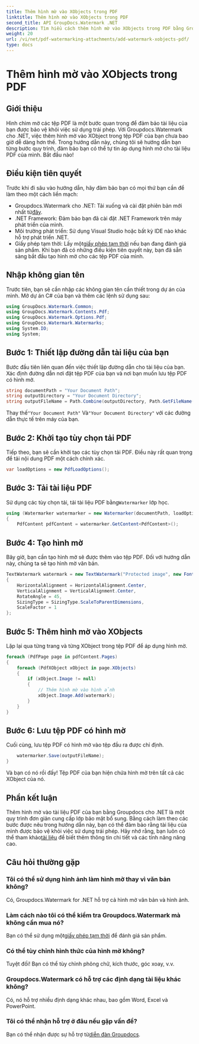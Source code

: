 ```yaml
---
title: Thêm hình mờ vào XObjects trong PDF
linktitle: Thêm hình mờ vào XObjects trong PDF
second_title: API GroupDocs.Watermark .NET
description: Tìm hiểu cách thêm hình mờ vào XObjects trong PDF bằng Groupdocs.Watermark cho .NET. Hãy làm theo hướng dẫn từng bước của chúng tôi để dễ dàng thực hiện.
weight: 20
url: /vi/net/pdf-watermarking-attachments/add-watermark-xobjects-pdf/
type: docs
---
```

# Thêm hình mờ vào XObjects trong PDF

## Giới thiệu
Hình chìm mờ các tệp PDF là một bước quan trọng để đảm bảo tài liệu của bạn được bảo vệ khỏi việc sử dụng trái phép. Với Groupdocs.Watermark cho .NET, việc thêm hình mờ vào XObject trong tệp PDF của bạn chưa bao giờ dễ dàng hơn thế. Trong hướng dẫn này, chúng tôi sẽ hướng dẫn bạn từng bước quy trình, đảm bảo bạn có thể tự tin áp dụng hình mờ cho tài liệu PDF của mình. Bắt đầu nào!
## Điều kiện tiên quyết
Trước khi đi sâu vào hướng dẫn, hãy đảm bảo bạn có mọi thứ bạn cần để làm theo một cách liền mạch:
-  Groupdocs.Watermark cho .NET: Tải xuống và cài đặt phiên bản mới nhất từ[đây](https://releases.groupdocs.com/Watermark/net/).
- .NET Framework: Đảm bảo bạn đã cài đặt .NET Framework trên máy phát triển của mình.
- Môi trường phát triển: Sử dụng Visual Studio hoặc bất kỳ IDE nào khác hỗ trợ phát triển .NET.
-  Giấy phép tạm thời: Lấy một[giấy phép tạm thời](https://purchase.groupdocs.com/temporary-license/) nếu bạn đang đánh giá sản phẩm.
Khi bạn đã có những điều kiện tiên quyết này, bạn đã sẵn sàng bắt đầu tạo hình mờ cho các tệp PDF của mình.
## Nhập không gian tên
Trước tiên, bạn sẽ cần nhập các không gian tên cần thiết trong dự án của mình. Mở dự án C# của bạn và thêm các lệnh sử dụng sau:
```csharp
using GroupDocs.Watermark.Common;
using GroupDocs.Watermark.Contents.Pdf;
using GroupDocs.Watermark.Options.Pdf;
using GroupDocs.Watermark.Watermarks;
using System.IO;
using System;
```
## Bước 1: Thiết lập đường dẫn tài liệu của bạn
Bước đầu tiên liên quan đến việc thiết lập đường dẫn cho tài liệu của bạn. Xác định đường dẫn nơi đặt tệp PDF của bạn và nơi bạn muốn lưu tệp PDF có hình mờ.
```csharp
string documentPath = "Your Document Path";
string outputDirectory = "Your Document Directory";
string outputFileName = Path.Combine(outputDirectory, Path.GetFileName(documentPath));
```
 Thay thế`"Your Document Path"` Và`"Your Document Directory"` với các đường dẫn thực tế trên máy của bạn.
## Bước 2: Khởi tạo tùy chọn tải PDF
Tiếp theo, bạn sẽ cần khởi tạo các tùy chọn tải PDF. Điều này rất quan trọng để tải nội dung PDF một cách chính xác.
```csharp
var loadOptions = new PdfLoadOptions();
```
## Bước 3: Tải tài liệu PDF
Sử dụng các tùy chọn tải, tải tài liệu PDF bằng`Watermarker` lớp học.
```csharp
using (Watermarker watermarker = new Watermarker(documentPath, loadOptions))
{
    PdfContent pdfContent = watermarker.GetContent<PdfContent>();
```
## Bước 4: Tạo hình mờ
Bây giờ, bạn cần tạo hình mờ sẽ được thêm vào tệp PDF. Đối với hướng dẫn này, chúng ta sẽ tạo hình mờ văn bản.
```csharp
TextWatermark watermark = new TextWatermark("Protected image", new Font("Arial", 8))
{
    HorizontalAlignment = HorizontalAlignment.Center,
    VerticalAlignment = VerticalAlignment.Center,
    RotateAngle = 45,
    SizingType = SizingType.ScaleToParentDimensions,
    ScaleFactor = 1
};
```
## Bước 5: Thêm hình mờ vào XObjects
Lặp lại qua từng trang và từng XObject trong tệp PDF để áp dụng hình mờ.
```csharp
foreach (PdfPage page in pdfContent.Pages)
{
    foreach (PdfXObject xObject in page.XObjects)
    {
        if (xObject.Image != null)
        {
            // Thêm hình mờ vào hình ảnh
            xObject.Image.Add(watermark);
        }
    }
}
```
## Bước 6: Lưu tệp PDF có hình mờ
Cuối cùng, lưu tệp PDF có hình mờ vào tệp đầu ra được chỉ định.
```csharp
    watermarker.Save(outputFileName);
}
```
Và bạn có nó rồi đấy! Tệp PDF của bạn hiện chứa hình mờ trên tất cả các XObject của nó.
## Phần kết luận
 Thêm hình mờ vào tài liệu PDF của bạn bằng Groupdocs cho .NET là một quy trình đơn giản cung cấp lớp bảo mật bổ sung. Bằng cách làm theo các bước được nêu trong hướng dẫn này, bạn có thể đảm bảo rằng tài liệu của mình được bảo vệ khỏi việc sử dụng trái phép. Hãy nhớ rằng, bạn luôn có thể tham khảo[tài liệu](https://tutorials.groupdocs.com/Watermark/net/) để biết thêm thông tin chi tiết và các tính năng nâng cao.
## Câu hỏi thường gặp
### Tôi có thể sử dụng hình ảnh làm hình mờ thay vì văn bản không?
Có, Groupdocs.Watermark for .NET hỗ trợ cả hình mờ văn bản và hình ảnh.
### Làm cách nào tôi có thể kiểm tra Groupdocs.Watermark mà không cần mua nó?
 Bạn có thể sử dụng một[giấy phép tạm thời](https://purchase.groupdocs.com/temporary-license/) để đánh giá sản phẩm.
### Có thể tùy chỉnh hình thức của hình mờ không?
Tuyệt đối! Bạn có thể tùy chỉnh phông chữ, kích thước, góc xoay, v.v.
### Groupdocs.Watermark có hỗ trợ các định dạng tài liệu khác không?
Có, nó hỗ trợ nhiều định dạng khác nhau, bao gồm Word, Excel và PowerPoint.
### Tôi có thể nhận hỗ trợ ở đâu nếu gặp vấn đề?
 Bạn có thể nhận được sự hỗ trợ từ[diễn đàn Groupdocs](https://forum.groupdocs.com/c/watermark/19).